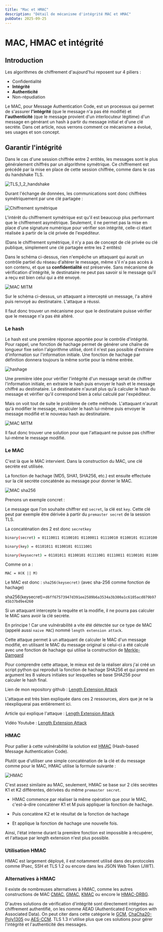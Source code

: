 ```yaml
---
title: "Mac et HMAC"
description: "Détail de mécanisme d'intégrité MAC et HMAC"
pubDate: 2025-09-25
---
```


# MAC, HMAC et intégrité

## Introduction 
Les algorithmes de chiffrement d'aujourd'hui reposent sur 4 piliers : 

- Confidentialité
- **Intégrité**
- **Authenticité** 
- Non-répudiation

Le MAC, pour Message Authentication Code, est un processus qui permet de s'assurer **l'intégrité** (que le message n'a pas été modifié) et **l'authenticité** (que le message provient d'un interlocuteur légitime) d'un message en générant un hash à partir du message initial et d'une clé secrète. Dans cet article, nous verrons comment ce mécanisme a évolué, ses usages et son concept.

## Garantir l'intégrité

Dans le cas d'une session chiffrée entre 2 entités, les messages sont le plus généralement chiffrés par un algorithme symétrique. Ce chiffrement est précédé par la mise en place de cette session chiffrée, comme dans le cas du handshake TLS.

![TLS_1_2_handshake](assets/TLS_1_2_handshake.png)

Durant l'échange de données, les communications sont donc chiffrées symétriquement par une clé partagée : 

![Chiffrement symétrique](assets/symetrique.png)

L'intérêt du chiffrement symétrique est qu'il est beaucoup plus performant que le chiffrement asymétrique. Seulement, il ne permet pas la mise en place d'une signature numérique pour vérifier son intégrité, celle-ci étant réalisée à partir de la clé privée de l'expéditeur.

(Dans le chiffrement symétrique, il n'y a pas de concept de clé privée ou clé publique, simplement une clé partagée entre les 2 entités)

Dans le schéma ci-dessus, rien n'empêche un attaquant qui aurait un contrôle partiel du réseau d'altérer le message, même s'il n'a pas accès à son contenu, et que sa **confidentialité** est préservée. Sans mécanisme de vérification d'intégrité, le destinataire ne peut pas savoir si le message qu'il a reçu est bien celui qui a été envoyé. 

![MAC MITM](assets/mac_mitm_1.png)

Sur le schéma ci-dessus, un attaquant a intercepté un message, l'a altéré puis renvoyé au destinataire. L'attaque a réussi. 

Il faut donc trouver un mécanisme pour que le destinataire puisse vérifier que le message n'a pas été altéré. 

### Le hash
Le hash est une première réponse apportée pour le contrôle d'intégrité. Pour rappel, une fonction de hachage permet de générer une chaîne de longueur fixe selon l'algorithme utilisé, dont il n'est pas possible d'extraire d'information sur l'information initiale. Une fonction de hachage par définition donnera toujours la même sortie pour la même entrée.

![hashage](assets/mac_hash.png)

Une première idée pour vérifier l'intégrité d'un message serait de chiffrer l'information initiale, en extraire le hash puis envoyer le hash et le message chiffré au destinataire. Le destinataire n'aurait plus qu'à calculer le hash du message et vérifier qu'il correspond bien à celui calculé par l'expéditeur. 

Mais on voit tout de suite le problème de cette méthode. L'attaquant n'aurait qu'à modifier le message, recalculer le hash lui-même puis envoyer le message modifié et le nouveau hash au destinataire. 

![MAC MITM](assets/mac_mitm_2.png)

Il faut donc trouver une solution pour que l'attaquant ne puisse pas chiffrer lui-même le message modifié. 

### Le MAC

C'est là que le MAC intervient. Dans la construction du MAC, une clé secrète est utilisée. 

La fonction de hachage (MD5, SHA1, SHA256, etc.) est ensuite effectuée sur la clé secrète concaténée au message pour donner le MAC. 

![MAC sha256](assets/mac_hash_sha256.png)


Prenons un exemple concret : 

Le message que l'on souhaite chiffrer est `secret`, la clé est `key`. Cette clé peut par exemple être dérivée à partir du `premaster secret` de la session TLS.

La concaténation des 2 est donc `secretkey`

```bash
binary(secret) = 01110011 01100101 01100011 01110010 01100101 01110100

binary(key) = 01101011 01100101 01111001 

binary(keysecret) = 01101011 01100101 01111001 01110011 01100101 01100011 01110010 01100101 01110100 
```

Comme on a : 

```
MAC = H(K || M)
```

Le MAC est donc : `sha256(keysecret)` (avec sha-256 comme fonction de hachage)

sha256(keysecret)=`d6ff67573947d391ee2589b6a3534a3b300a1c6105acd079b9745b37bd9e4260`

Si un attaquant intercepte la requête et la modifie, il ne pourra pas calculer le MAC sans avoir la clé secrète. 

En principe ! Car une vulnérabilité a vite été détectée sur ce type
de MAC (appelé aussi `naive MAC`) nommé `length extension attack`.

Cette attaque permet à un attaquant de calculer le MAC d'un message modifié, en utilisant le MAC du message original si celui-ci a été calculé avec une fonction de hachage qui utilise la construction de [Merkle-Damgard](https://en.wikipedia.org/wiki/Merkle%E2%80%93Damg%C3%A5rd_construction)

Pour comprendre cette attaque, le mieux est de la réaliser alors j'ai créé 
un script python qui reproduit la fonction de hachage SHA256 et qui prend en
argument les 8 valeurs initiales sur lesquelles se base SHA256 pour
calculer le hash final.


Lien de mon repository github : [Length Extension Attack](https://github.com/T2an/scratch_sha256)

L'attaque est très bien expliquée dans ces 2 ressources, alors que je 
ne la réexpliquerai pas entièrement ici.

Article qui explique l'attaque : [Length Extension Attack](https://www.cryptologie.net/posts/how-did-length-extension-attacks-made-it-into-sha-2/)

Vidéo Youtube :  [Length Extension Attack](https://www.youtube.com/watch?v=orIgy2MjqrA)

### HMAC

Pour pallier à cette vulnérabilité la solution est [HMAC](https://datatracker.ietf.org/doc/html/rfc2104) (Hash-based Message Authentication Code). 

Plutôt que d'utiliser une simple concaténation de la clé et du message comme pour le MAC, HMAC utilise la formule suivante :

![HMAC](assets/hmac_hash_sha256.png)

C'est assez similaire au MAC, seulement, HMAC se base sur 2 clés secrètes K1 et K2 différentes, dérivées du même `premaster secret`. 

- HMAC commence par réaliser la même opération que pour le MAC, c'est-à-dire concaténer K1 et M puis appliquer la fonction de hachage. 

- Puis concatène K2 et le résultat de la fonction de hachage 

- Et applique la fonction de hachage une nouvelle fois.

Ainsi, l'état interne durant la première fonction est impossible à récupérer, et l'attaque par length extension n'est plus possible.


### Utilisation HMAC 

HMAC est largement déployé, il est notamment utilisé dans des protocoles comme IPsec, SSH et TLS 1.2 ou encore dans les JSON Web Token (JWT).

### Alternatives à HMAC

Il existe de nombreuses alternatives à HMAC, comme les autres constructions de MAC [CMAC](https://en.wikipedia.org/wiki/CMAC),  [GMAC](https://en.wikipedia.org/wiki/GMAC), [KMAC](https://en.wikipedia.org/wiki/KMAC) ou encore le [HMAC-DRBG](https://en.wikipedia.org/wiki/HMAC-DRBG). 

D'autres solutions de vérification d'intégrité sont directement intégrées au chiffrement authentifié, on les nomme AEAD (Authenticated Encryption with Associated Data). On peut citer dans cette catégorie le [GCM](https://en.wikipedia.org/wiki/Galois/Counter_Mode), [ChaCha20-Poly1305](https://en.wikipedia.org/wiki/ChaCha20-Poly1305) ou [AES-CCM](https://en.wikipedia.org/wiki/CCM_mode). TLS 1.3 n'utilise plus que ces solutions pour gérer l'intégrité et l'authenticité des messages.





